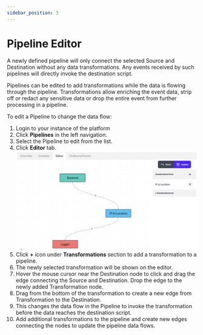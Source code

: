 ```yaml
---
sidebar_position: 3
---
```


# Pipeline Editor

A newly defined pipeline will only connect the selected Source and Destination without any data transformations. Any events received by such pipelines will directly invoke the destination script.

Pipelines can be edited to add transformations while the data is flowing through the pipeline. Transformations allow enriching the event data, strip off or redact any sensitive data or drop the entire event from further processing in a pipeline.

To edit a Pipeline to change the data flow:

1. Login to your instance of the platform
2. Click **Pipelines** in the left navigation.
3. Select the Pipeline to edit from the list.
4. Click **Editor** tab.
![Pipeline Editor](./img/pipeline-editor.png)
5. Click **+** icon under **Transformations** section to add a transformation to a pipeline.
6. The newly selected transformation will be shown on the editor.
7. Hover the mouse cursor near the Destination node to click and drag the edge connecting the Source and Destination. Drop the edge to the newly added Transformation node.
8. Drag from the bottom of the transformation to create a new edge from Transformation to the Destination.
9. This changes the data flow in the Pipeline to invoke the transformation before the data reaches the destination script.
10. Add additional transformations to the pipeline and create new edges connecting the nodes to update the pipeline data flows.